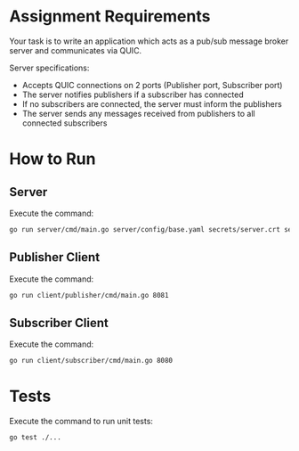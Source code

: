 # Assignment Requirements

Your task is to write an application which acts as a pub/sub message broker server and communicates via QUIC.
 
Server specifications:
* Accepts QUIC connections on 2 ports (Publisher port, Subscriber port)
* The server notifies publishers if a subscriber has connected
* If no subscribers are connected, the server must inform the publishers
* The server sends any messages received from publishers to all connected subscribers

# How to Run

## Server

Execute the command:
```bash
go run server/cmd/main.go server/config/base.yaml secrets/server.crt secrets/server.key
```

## Publisher Client

Execute the command:
```bash
go run client/publisher/cmd/main.go 8081
```

## Subscriber Client

Execute the command:
```bash
go run client/subscriber/cmd/main.go 8080
```

# Tests

Execute the command to run unit tests:
```bash
go test ./...
```